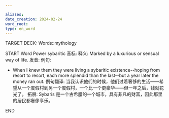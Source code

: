 ```yaml
---

aliases: 
date_creation: 2024-02-24
word_root: 
type: en_word
---
```

TARGET DECK: Words::mythology

START
Word Power
sybaritic
音标: 
释义:
Marked by a luxurious or sensual way of life.
发音:
例句:
- When I knew them they were living a sybaritic existence--hoping from resort to resort, each more splendid than the last--but a year later the money ran out.
例句翻译:
当我认识他们的时候，他们过着奢侈的生活——希望从一个度假村到另一个度假村，一个比一个更豪华——但一年之后，钱就花光了。
拓展:
Sybaris 是一个古希腊的一个城市，具有非凡的财富，因此那里的居民都奢侈享乐。
<!--ID: 1708782022486-->
END